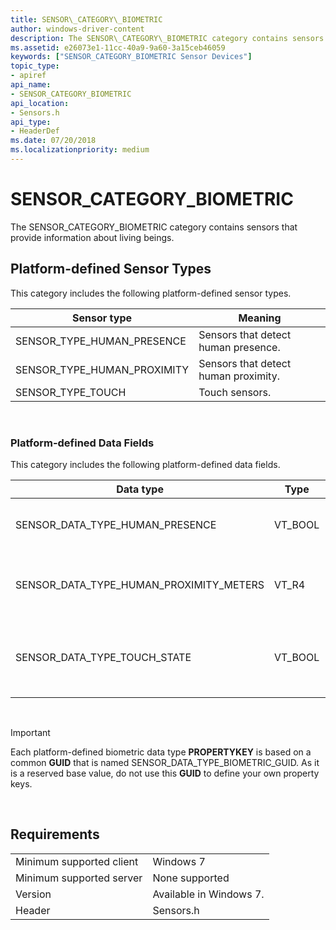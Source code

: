 ```yaml
---
title: SENSOR\_CATEGORY\_BIOMETRIC
author: windows-driver-content
description: The SENSOR\_CATEGORY\_BIOMETRIC category contains sensors that provide information about living beings.
ms.assetid: e26073e1-11cc-40a9-9a60-3a15ceb46059
keywords: ["SENSOR_CATEGORY_BIOMETRIC Sensor Devices"]
topic_type:
- apiref
api_name:
- SENSOR_CATEGORY_BIOMETRIC
api_location:
- Sensors.h
api_type:
- HeaderDef
ms.date: 07/20/2018
ms.localizationpriority: medium
---
```


# SENSOR\_CATEGORY\_BIOMETRIC


The SENSOR\_CATEGORY\_BIOMETRIC category contains sensors that provide information about living beings.

## Platform-defined Sensor Types

This category includes the following platform-defined sensor types.

|Sensor type|Meaning|
|--|--|
|SENSOR_TYPE_HUMAN_PRESENCE|Sensors that detect human presence.|
|SENSOR_TYPE_HUMAN_PROXIMITY|Sensors that detect human proximity.|
|SENSOR_TYPE_TOUCH|Touch sensors.|

 

### Platform-defined Data Fields

This category includes the following platform-defined data fields.

|Data type|Type|Meaning|
|--|--|--|
|SENSOR_DATA_TYPE_HUMAN_PRESENCE|VT_BOOL|VARIANT_TRUE when a human is using the computer.|
|SENSOR_DATA_TYPE_HUMAN_PROXIMITY_METERS|VT_R4|Distance between a human and the computer, in meters.|
|SENSOR_DATA_TYPE_TOUCH_STATE|VT_BOOL|VARIANT_TRUE when the touch sensor is being touched, otherwise VARIANT_FALSE.|

 

>[!IMPORTANT]
> Each platform-defined biometric data type **PROPERTYKEY** is based on a common **GUID** that is named SENSOR\_DATA\_TYPE\_BIOMETRIC\_GUID. As it is a reserved base value, do not use this **GUID** to define your own property keys.

 

## Requirements


| | |
|--|--|
|Minimum supported client|Windows 7|
|Minimum supported server|None supported|
|Version|Available in Windows 7.|
|Header|Sensors.h|

 

 





